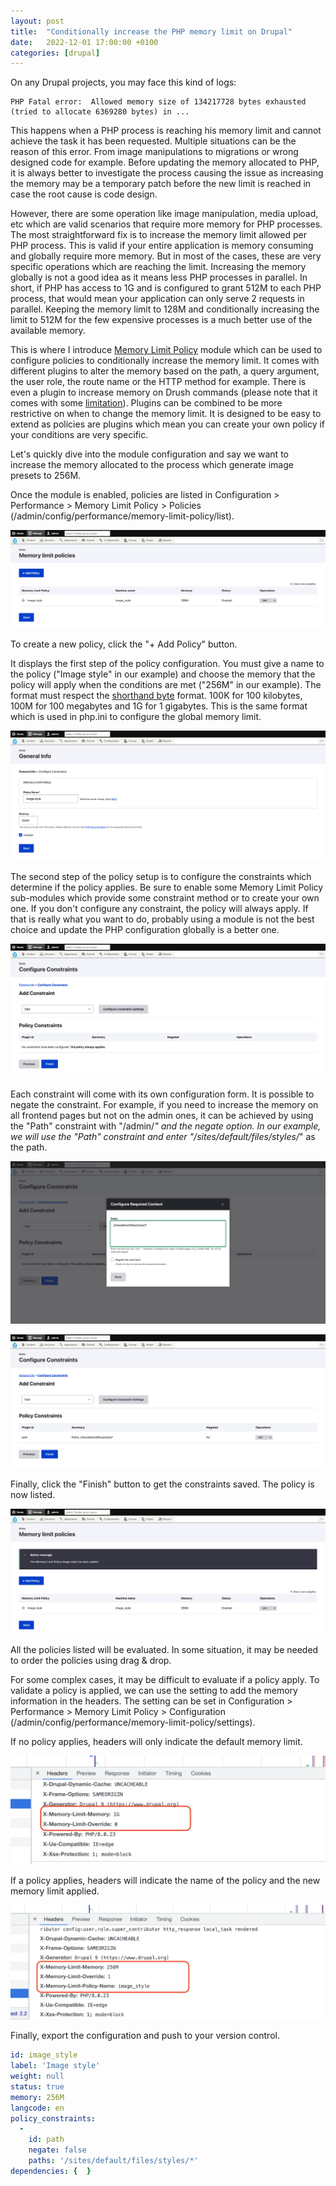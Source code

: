 ```yaml
---
layout: post
title:  "Conditionally increase the PHP memory limit on Drupal"
date:   2022-12-01 17:00:00 +0100
categories: [drupal]
---
```

On any Drupal projects, you may face this kind of logs:
```
PHP Fatal error:  Allowed memory size of 134217728 bytes exhausted (tried to allocate 6369280 bytes) in ...
```

This happens when a PHP process is reaching his memory limit and cannot achieve the
task it has been requested. Multiple situations can be the reason of this error. From image
manipulations to migrations or wrong designed code for example. Before
updating the memory allocated to PHP, it is always better to investigate the 
process causing the issue as increasing the memory may be a temporary patch before
the new limit is reached in case the root cause is code design.

However, there are some operation like image manipulation, media upload, etc which are
valid scenarios that require more memory for PHP processes. The most straightforward
fix is to increase the memory limit allowed per PHP process. This is valid if your
entire application is memory consuming and globally require more memory. But in most of
the cases, these are very specific operations which are reaching the limit. Increasing
the memory globally is not a good idea as it means less PHP processes in parallel. In short, if
PHP has access to 1G and is configured to grant 512M to each PHP process, that would
mean your application can only serve 2 requests in parallel. Keeping the memory limit to 128M and
conditionally increasing the limit to 512M for the few expensive processes is a much better
use of the available memory.

This is where I introduce [Memory Limit Policy](https://www.drupal.org/project/memory_limit_policy)
module which can be used to configure policies to conditionally increase the memory
limit. It comes with different plugins to alter the memory based on the path, a query argument,
the user role, the route name or the HTTP method for example. There is even a plugin to
increase memory on Drush commands (please note that it comes with some [limitation](https://www.drupal.org/project/memory_limit_policy/issues/3276442)). Plugins can be combined
to be more restrictive on when to change the memory limit. It is designed to be easy to extend as policies 
are plugins which mean you can create your own policy if your conditions are very
specific.

Let's quickly dive into the module configuration and say we want to increase the
memory allocated to the process which generate image presets to 256M.

Once the module is enabled, policies are listed in
Configuration > Performance > Memory Limit Policy > Policies
(/admin/config/performance/memory-limit-policy/list).

![](/assets/2022-12-01-drupal-memory-limit/memory-limit-list.png)

To create a new policy, click the "+ Add Policy" button.

It displays the first step of
the policy configuration. You must give a name to the policy ("Image style" in our example) and choose the memory that the
policy will apply when the conditions are met ("256M" in our example). The format must respect the [shorthand byte](https://www.php.net/manual/en/faq.using.php#faq.using.shorthandbytes) format.
100K for 100 kilobytes, 100M for 100 megabytes and 1G for 1 gigabytes. This is the same
format which is used in php.ini to configure the global memory limit.

![](/assets/2022-12-01-drupal-memory-limit/memory-limit-create-step-1.png)

The second step of the policy setup is to configure the constraints which determine if the
policy applies. Be sure to enable some Memory Limit Policy sub-modules which provide
some constraint method or to create your own one. If you don't configure any constraint,
the policy will always apply. If that is really what you want to do, probably using a module
is not the best choice and update the PHP configuration globally is a better one.

![](/assets/2022-12-01-drupal-memory-limit/memory-limit-create-step-2.png)

Each constraint will come with its own configuration form. It is possible to negate the
constraint. For example, if you need to increase the memory on all frontend pages but not
on the admin ones, it can be achieved by using the "Path" constraint with "/admin/*" and the
negate option. In our example, we will use the "Path" constraint and enter "/sites/default/files/styles/*"
as the path.

![](/assets/2022-12-01-drupal-memory-limit/memory-limit-create-step-path.png)

![](/assets/2022-12-01-drupal-memory-limit/memory-limit-create-step-2-bis.png)

Finally, click the "Finish" button to get the constraints saved. The policy is now listed.

![](/assets/2022-12-01-drupal-memory-limit/memory-limit-list-2.png)

All the policies listed will be evaluated. In some situation, it may be needed to
order the policies using drag & drop.

For some complex cases, it may be difficult to evaluate if a policy apply. To validate
a policy is applied, we can use the setting to add the memory information in the headers. The setting
can be set in Configuration > Performance > Memory Limit Policy > Configuration
(/admin/config/performance/memory-limit-policy/settings).

If no policy applies, headers will only indicate the default memory limit.

![](/assets/2022-12-01-drupal-memory-limit/memory-limit-headers-2.png)

If a policy applies, headers will indicate the name of the policy and the new memory
limit applied.

![](/assets/2022-12-01-drupal-memory-limit/memory-limit-headers.png)

Finally, export the configuration and push to your version control.

```yml
id: image_style
label: 'Image style'
weight: null
status: true
memory: 256M
langcode: en
policy_constraints:
  -
    id: path
    negate: false
    paths: '/sites/default/files/styles/*'
dependencies: {  }
```
